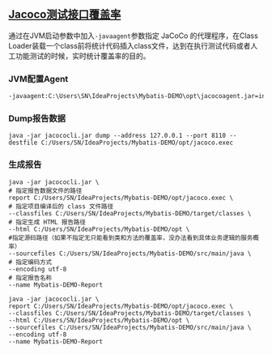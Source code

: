 ## [Jacoco测试接口覆盖率](http://blog.kail.xyz/post/2018-09-24/qa/jacoco-simple.html)

通过在JVM启动参数中加入`-javaagent`参数指定 JaCoCo 的代理程序，在Class Loader装载一个class前将统计代码插入class文件，达到在执行测试代码或者人工功能测试的时候，实时统计覆盖率的目的。

### JVM配置Agent

```xml
-javaagent:C:\Users\SN\IdeaProjects\Mybatis-DEMO\opt\jacocoagent.jar=includes=com.example.demo.*,output=tcpserver,address=127.0.0.1,port=8110
```

### Dump报告数据

```
java -jar jacococli.jar dump --address 127.0.0.1 --port 8110 --destfile C:/Users/SN/IdeaProjects/Mybatis-DEMO/opt/jacoco.exec
```

### 生成报告

```
java -jar jacococli.jar \
# 指定报告数据文件的路径
report C:/Users/SN/IdeaProjects/Mybatis-DEMO/opt/jacoco.exec \
# 指定项目编译后的 class 文件路径
--classfiles C:/Users/SN/IdeaProjects/Mybatis-DEMO/target/classes \
# 指定生成 HTML 报告路径
--html C:/Users/SN/IdeaProjects/Mybatis-DEMO/opt \
#指定源码路径（如果不指定无只能看到类和方法的覆盖率，没办法看到具体业务逻辑的服务概率）
--sourcefiles C:/Users/SN/IdeaProjects/Mybatis-DEMO/src/main/java \
# 指定编码方式
--encoding utf-8
# 指定报告名称
--name Mybatis-DEMO-Report

java -jar jacococli.jar \
report C:/Users/SN/IdeaProjects/Mybatis-DEMO/opt/jacoco.exec \
--classfiles C:/Users/SN/IdeaProjects/Mybatis-DEMO/target/classes \
--html C:/Users/SN/IdeaProjects/Mybatis-DEMO/opt \
--sourcefiles C:/Users/SN/IdeaProjects/Mybatis-DEMO/src/main/java \
--encoding utf-8
--name Mybatis-DEMO-Report
```

